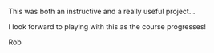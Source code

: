 This was both an instructive and a really useful project... 

I look forward to playing with this as the course progresses!

Rob
